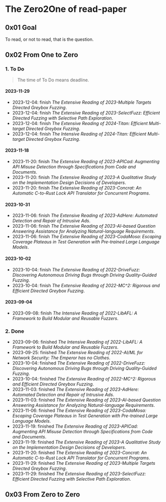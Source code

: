 # The Zero2One of read-paper

## 0x01 Goal

To read, or not to read, that is the question.

## 0x02 From One to Zero

### 1. To Do

> The time of To Do means deadline.

#### 2023-11-29

- 2023-12-04: finish *The Extensive Reading of 2023-Multiple Targets Directed Greybox Fuzzing*.
- 2023-12-04: finish *The Extensive Reading of 2023-SelectFuzz: Efficient Directed Fuzzing with Selective Path Exploration*.
- 2023-12-04: finish *The Extensive Reading of 2024-Titan: Efficient Multi-target Directed Greybox Fuzzing*.
- 2023-12-04: finish *The Intensive Reading of 2024-Titan: Efficient Multi-target Directed Greybox Fuzzing*.

#### 2023-11-18

- 2023-11-20: finish *The Extensive Reading of 2023-APICad: Augmenting API Misuse Detection through Specifications from Code and Documents*.
- 2023-11-20: finish *The Extensive Reading of 2023-A Qualitative Study on the Implementation Design Decisions of Developers*.
- 2023-11-20: finish *The Extensive Reading of 2023-Concrat: An Automatic C-to-Rust Lock API Translator for Concurrent Programs*.

#### 2023-10-31

- 2023-11-06: finish *The Extensive Reading of 2023-AdHere: Automated Detection and Repair of Intrusive Ads*.
- 2023-11-06: finish *The Extensive Reading of 2023-AI-based Question Answering Assistance for Analyzing Natural-language Requirements*.
- 2023-11-06: finish *The Extensive Reading of 2023-CodaMosa: Escaping Coverage Plateaus in Test Generation with Pre-trained Large Language Models*.

#### 2023-10-02

- 2023-10-04: finish *The Extensive Reading of 2022-DriveFuzz: Discovering Autonomous Driving Bugs through Driving Quality-Guided Fuzzing*.
- 2023-10-04: finish *The Extensive Reading of 2022-MC^2: Rigorous and Efficient Directed Greybox Fuzzing*.

#### 2023-09-04

- 2023-09-08: finish *The Intensive Reading of 2022-LibAFL: A Framework to Build Modular and Reusable Fuzzers*.

### 2. Done

- 2023-09-06: finished *The Intensive Reading of 2022-LibAFL: A Framework to Build Modular and Reusable Fuzzers*.
- 2023-09-25: finished *The Extensive Reading of 2022-AI/ML for Network Security: The Emperor has no Clothes*.
- 2023-10-04: finished *The Extensive Reading of 2022-DriveFuzz: Discovering Autonomous Driving Bugs through Driving Quality-Guided Fuzzing*.
- 2023-10-04: finished *The Extensive Reading of 2022-MC^2: Rigorous and Efficient Directed Greybox Fuzzing*.
- 2023-11-03: finished *The Extensive Reading of 2023-AdHere: Automated Detection and Repair of Intrusive Ads*.
- 2023-11-03: finished *The Extensive Reading of 2023-AI-based Question Answering Assistance for Analyzing Natural-language Requirements*.
- 2023-11-06: finished *The Extensive Reading of 2023-CodaMosa: Escaping Coverage Plateaus in Test Generation with Pre-trained Large Language Models*.
- 2023-11-19: finished *The Extensive Reading of 2023-APICad: Augmenting API Misuse Detection through Specifications from Code and Documents*.
- 2023-11-19: finished *The Extensive Reading of 2023-A Qualitative Study on the Implementation Design Decisions of Developers*.
- 2023-11-20: finished *The Extensive Reading of 2023-Concrat: An Automatic C-to-Rust Lock API Translator for Concurrent Programs*.
- 2023-11-29: finished *The Extensive Reading of 2023-Multiple Targets Directed Greybox Fuzzing*.
- 2023-11-29: finished *The Extensive Reading of 2023-SelectFuzz: Efficient Directed Fuzzing with Selective Path Exploration*.

## 0x03 From Zero to Zero
